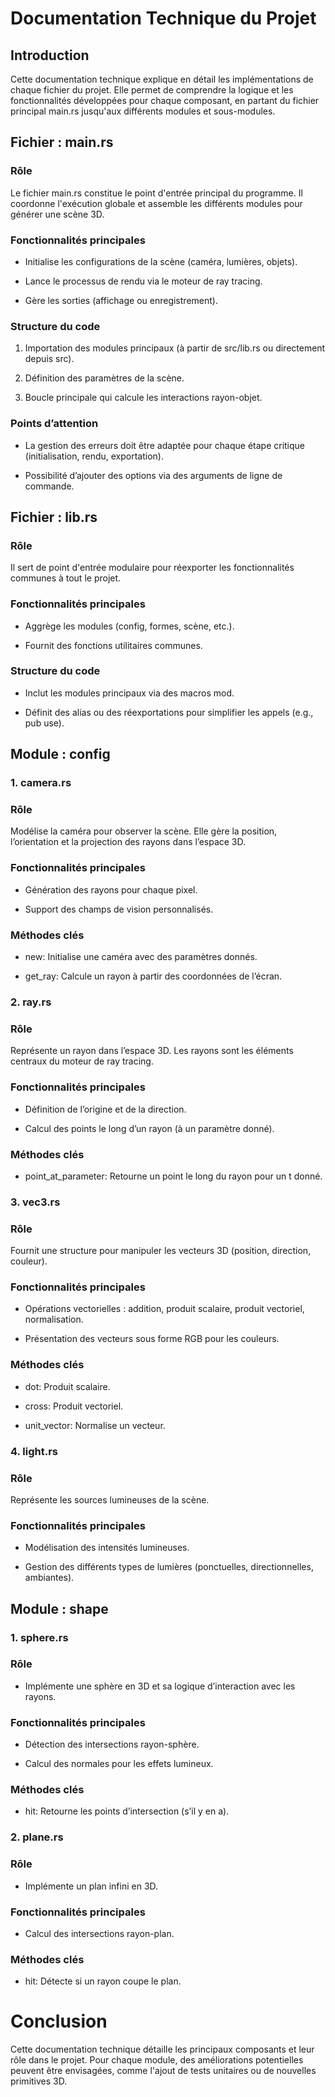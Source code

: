 # Documentation Technique du Projet

## Introduction

Cette documentation technique explique en détail les implémentations de chaque fichier du projet. Elle permet de comprendre la logique et les fonctionnalités développées pour chaque composant, en partant du fichier principal main.rs jusqu'aux différents modules et sous-modules.

## Fichier : main.rs

### Rôle

Le fichier main.rs constitue le point d'entrée principal du programme. Il coordonne l'exécution globale et assemble les différents modules pour générer une scène 3D.

### Fonctionnalités principales

* Initialise les configurations de la scène (caméra, lumières, objets).

* Lance le processus de rendu via le moteur de ray tracing.

* Gère les sorties (affichage ou enregistrement).

### Structure du code

1. Importation des modules principaux (à partir de src/lib.rs ou directement depuis src).

2. Définition des paramètres de la scène.

3. Boucle principale qui calcule les interactions rayon-objet.

### Points d’attention

* La gestion des erreurs doit être adaptée pour chaque étape critique (initialisation, rendu, exportation).

* Possibilité d’ajouter des options via des arguments de ligne de commande.

## Fichier : lib.rs

### Rôle

Il sert de point d'entrée modulaire pour réexporter les fonctionnalités communes à tout le projet.

### Fonctionnalités principales

* Aggrège les modules (config, formes, scène, etc.).

* Fournit des fonctions utilitaires communes.

### Structure du code

* Inclut les modules principaux via des macros mod.

* Définit des alias ou des réexportations pour simplifier les appels (e.g., pub use).

## Module : config

### 1. camera.rs

### Rôle

Modélise la caméra pour observer la scène. Elle gère la position, l’orientation et la projection des rayons dans l’espace 3D.

### Fonctionnalités principales

* Génération des rayons pour chaque pixel.

* Support des champs de vision personnalisés.

### Méthodes clés

* new: Initialise une caméra avec des paramètres donnés.

* get_ray: Calcule un rayon à partir des coordonnées de l’écran.

### 2. ray.rs

### Rôle

Représente un rayon dans l’espace 3D. Les rayons sont les éléments centraux du moteur de ray tracing.

### Fonctionnalités principales

* Définition de l’origine et de la direction.

* Calcul des points le long d’un rayon (à un paramètre donné).

### Méthodes clés

* point_at_parameter: Retourne un point le long du rayon pour un t donné.

### 3. vec3.rs

### Rôle

Fournit une structure pour manipuler les vecteurs 3D (position, direction, couleur).

### Fonctionnalités principales

* Opérations vectorielles : addition, produit scalaire, produit vectoriel, normalisation.

* Présentation des vecteurs sous forme RGB pour les couleurs.

### Méthodes clés

* dot: Produit scalaire.

* cross: Produit vectoriel.

* unit_vector: Normalise un vecteur.

### 4. light.rs

### Rôle

Représente les sources lumineuses de la scène.

### Fonctionnalités principales

* Modélisation des intensités lumineuses.

* Gestion des différents types de lumières (ponctuelles, directionnelles, ambiantes).

## Module : shape

### 1. sphere.rs

### Rôle

* Implémente une sphère en 3D et sa logique d’interaction avec les rayons.

### Fonctionnalités principales

* Détection des intersections rayon-sphère.

* Calcul des normales pour les effets lumineux.

### Méthodes clés

* hit: Retourne les points d’intersection (s’il y en a).

### 2. plane.rs

### Rôle

* Implémente un plan infini en 3D.

### Fonctionnalités principales

* Calcul des intersections rayon-plan.

### Méthodes clés

* hit: Détecte si un rayon coupe le plan.

# Conclusion

Cette documentation technique détaille les principaux composants et leur rôle dans le projet. Pour chaque module, des améliorations potentielles peuvent être envisagées, comme l'ajout de tests unitaires ou de nouvelles primitives 3D.